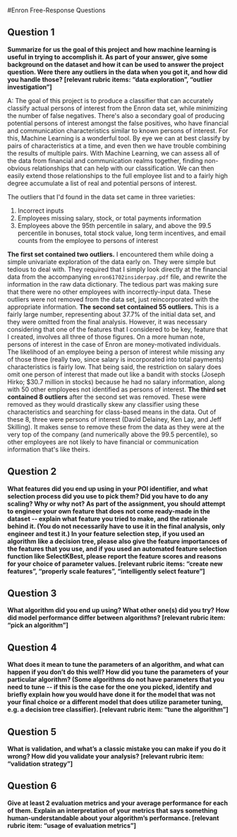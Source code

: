 #Enron Free-Response Questions

## Question 1

**Summarize for us the goal of this project and how machine learning is useful in trying to accomplish it. As part of your answer, give some background on the dataset and how it can be used to answer the project question. Were there any outliers in the data when you got it, and how did you handle those?  [relevant rubric items: “data exploration”, “outlier investigation”]**

A: The goal of this project is to produce a classifier that can accurately classify actual persons of interest from the Enron data set, while minimizing the number of false negatives. There's also a secondary goal of producing potential persons of interest amongst the false positives, who have financial and communication characteristics similar to known persons of interest. For this, Machine Learning is a wonderful tool. By eye we can at best classify by pairs of characteristics at a time, and even then we have trouble combining the results of multiple pairs. With Machine Learning, we can assess all of the data from financial and communication realms together, finding non-obvious relationships that can help with our classification. We can then easily extend those relationships to the full employee list and to a fairly high degree accumulate a list of real and potential persons of interest.

The outliers that I'd found in the data set came in three varieties:

1. Incorrect inputs
2. Employees missing salary, stock, or total payments information
3. Employees above the 95th percentile in salary, and above the 99.5 percentile in bonuses, total stock value, long term incentives, and email counts from the employee to persons of interest

**The first set contained two outliers.** I encountered them while doing a simple univariate exploration of the data early on. They were simple but tedious to deal with. They required that I simply look directly at the financial data from the accompanying  `enron61702insiderpay.pdf` file, and rewrite the information in the raw data dictionary. The tedious part was making sure that there were no other employees with incorrectly-input data. These outliers were not removed from the data set, just reincorporated with the appropriate information. **The second set contained 55 outliers.** This is a fairly large number, representing about 37.7% of the initial data set, and they were omitted from the final analysis. However, it was necessary considering that one of the features that I considered to be key, feature that I created, involves all three of those figures. On a more human note, persons of interest in the case of Enron are money-motivated individuals. The likelihood of an employee being a person of interest while missing any of those three (really two, since salary is incorporated into total payments) characteristics is fairly low. That being said, the restriction on salary does omit one person of interest that made out like a bandit with stocks (Joseph Hirko; $30.7 million in stocks) because he had no salary information, along with 50 other employees not identified as persons of interest. **The third set contained 8 outliers** after the second set was removed. These were removed as they would drastically skew any classifier using these characteristics and searching for class-based means in the data. Out of these 8, three were persons of interest (David Delainey, Ken Lay, and Jeff Skilling). It makes sense to remove these from the data as they were at the very top of the company (and numerically above the 99.5 percentile), so other employees are not likely to have financial or communication information that's like theirs.


## Question 2

**What features did you end up using in your POI identifier, and what selection process did you use to pick them? Did you have to do any scaling? Why or why not? As part of the assignment, you should attempt to engineer your own feature that does not come ready-made in the dataset -- explain what feature you tried to make, and the rationale behind it. (You do not necessarily have to use it in the final analysis, only engineer and test it.) In your feature selection step, if you used an algorithm like a decision tree, please also give the feature importances of the features that you use, and if you used an automated feature selection function like SelectKBest, please report the feature scores and reasons for your choice of parameter values.  [relevant rubric items: “create new features”, “properly scale features”, “intelligently select feature”]**

## Question 3

**What algorithm did you end up using? What other one(s) did you try? How did model performance differ between algorithms?  [relevant rubric item: “pick an algorithm”]**

## Question 4

**What does it mean to tune the parameters of an algorithm, and what can happen if you don’t do this well?  How did you tune the parameters of your particular algorithm? (Some algorithms do not have parameters that you need to tune -- if this is the case for the one you picked, identify and briefly explain how you would have done it for the model that was not your final choice or a different model that does utilize parameter tuning, e.g. a decision tree classifier).  [relevant rubric item: “tune the algorithm”]**

## Question 5

**What is validation, and what’s a classic mistake you can make if you do it wrong? How did you validate your analysis?  [relevant rubric item: “validation strategy”]**

## Question 6

**Give at least 2 evaluation metrics and your average performance for each of them.  Explain an interpretation of your metrics that says something human-understandable about your algorithm’s performance. [relevant rubric item: “usage of evaluation metrics”]**
